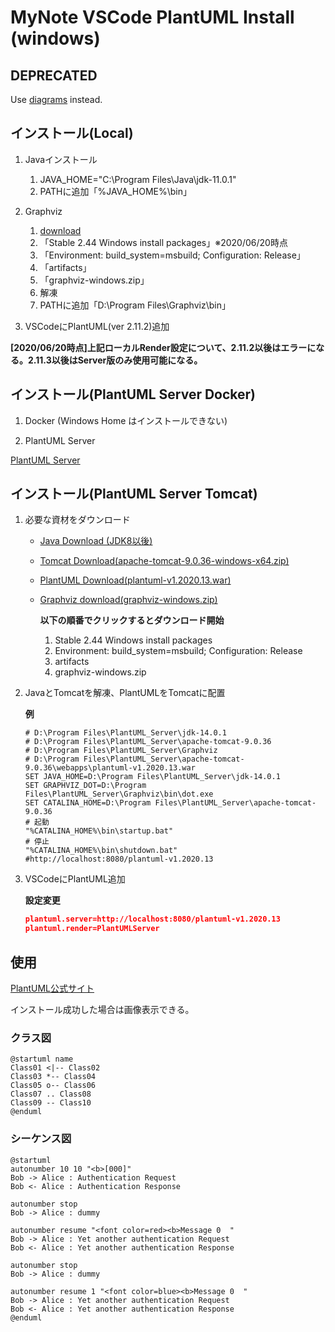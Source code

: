 # MyNote VSCode PlantUML Install (windows) #

## DEPRECATED ##

Use [diagrams](https://diagrams.mingrammer.com/docs/getting-started/examples) instead.

## インストール(Local) ##

1. Javaインストール

   1. JAVA_HOME="C:\Program Files\Java\jdk-11.0.1"
   1. PATHに追加「%JAVA_HOME%\bin」

2. Graphviz

   1. [download](https://graphviz.org/download/)
   2. 「Stable 2.44 Windows install packages」※2020/06/20時点
   3. 「Environment: build_system=msbuild; Configuration: Release」
   4. 「artifacts」
   5. 「graphviz-windows.zip」
   6. 解凍
   7. PATHに追加「D:\Program Files\Graphviz\bin」

3. VSCodeにPlantUML(ver 2.11.2)追加

**[2020/06/20時点]上記ローカルRender設定について、2.11.2以後はエラーになる。2.11.3以後はServer版のみ使用可能になる。**

## インストール(PlantUML Server Docker) ##

1. Docker (Windows Home はインストールできない)

1. PlantUML Server

[PlantUML Server](https://github.com/plantuml/plantuml-server)

## インストール(PlantUML Server Tomcat) ##

1. 必要な資材をダウンロード

   * [Java Download (JDK8以後)](http://jdk.java.net/)

   * [Tomcat Download(apache-tomcat-9.0.36-windows-x64.zip)](https://tomcat.apache.org/download-90.cgi)

   * [PlantUML Download(plantuml-v1.2020.13.war)](https://github.com/plantuml/plantuml-server/releases)

   * [Graphviz download(graphviz-windows.zip)](https://graphviz.org/download/)

     **以下の順番でクリックするとダウンロード開始**
       1. Stable 2.44 Windows install packages
       1. Environment: build_system=msbuild; Configuration: Release
       1. artifacts
       1. graphviz-windows.zip

1. JavaとTomcatを解凍、PlantUMLをTomcatに配置

   **例**

   ~~~dosbatch
   # D:\Program Files\PlantUML_Server\jdk-14.0.1
   # D:\Program Files\PlantUML_Server\apache-tomcat-9.0.36
   # D:\Program Files\PlantUML_Server\Graphviz
   # D:\Program Files\PlantUML_Server\apache-tomcat-9.0.36\webapps\plantuml-v1.2020.13.war
   SET JAVA_HOME=D:\Program Files\PlantUML_Server\jdk-14.0.1
   SET GRAPHVIZ_DOT=D:\Program Files\PlantUML_Server\Graphviz\bin\dot.exe
   SET CATALINA_HOME=D:\Program Files\PlantUML_Server\apache-tomcat-9.0.36
   # 起動
   "%CATALINA_HOME%\bin\startup.bat"
   # 停止
   "%CATALINA_HOME%\bin\shutdown.bat"
   #http://localhost:8080/plantuml-v1.2020.13
   ~~~

1. VSCodeにPlantUML追加

   **設定変更**

   ~~~json
   plantuml.server=http://localhost:8080/plantuml-v1.2020.13
   plantuml.render=PlantUMLServer
   ~~~

## 使用 ##

[PlantUML公式サイト](https://plantuml.com/ja/)

インストール成功した場合は画像表示できる。

### クラス図 ###

~~~plantuml
@startuml name
Class01 <|-- Class02
Class03 *-- Class04
Class05 o-- Class06
Class07 .. Class08
Class09 -- Class10
@enduml
~~~

### シーケンス図 ###

~~~plantuml
@startuml
autonumber 10 10 "<b>[000]"
Bob -> Alice : Authentication Request
Bob <- Alice : Authentication Response

autonumber stop
Bob -> Alice : dummy

autonumber resume "<font color=red><b>Message 0  "
Bob -> Alice : Yet another authentication Request
Bob <- Alice : Yet another authentication Response

autonumber stop
Bob -> Alice : dummy

autonumber resume 1 "<font color=blue><b>Message 0  "
Bob -> Alice : Yet another authentication Request
Bob <- Alice : Yet another authentication Response
@enduml
~~~
